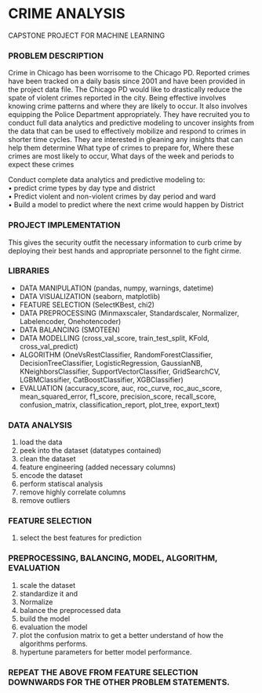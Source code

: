 # CRIME ANALYSIS
CAPSTONE PROJECT FOR MACHINE LEARNING 
### PROBLEM DESCRIPTION
Crime in Chicago has been worrisome to the Chicago PD. Reported crimes have been tracked
on a daily basis since 2001 and have been provided in the project data file. The Chicago PD
would like to drastically reduce the spate of violent crimes reported in the city. Being effective
involves knowing crime patterns and where they are likely to occur. It also involves equipping
the Police Department appropriately. They have recruited you to conduct full data analytics and
predictive modeling to uncover insights from the data that can be used to effectively mobilize
and respond to crimes in shorter time cycles. They are interested in gleaning any insights that
can help them determine What type of crimes to prepare for, Where these crimes are most
likely to occur, What days of the week and periods to expect these crimes

Conduct complete data analytics and predictive modeling to:<br>
• predict crime types by day type and district<br>
• Predict violent and non-violent crimes by day period and ward<br>
• Build a model to predict where the next crime would happen by District

### PROJECT IMPLEMENTATION
This gives the security outfit the necessary information to curb crime by deploying their best hands and appropriate personnel to the fight cirme.

### LIBRARIES
- DATA MANIPULATION (pandas, numpy, warnings, datetime)
- DATA VISUALIZATION (seaborn, matplotlib)
- FEATURE SELECTION (SelectKBest, chi2)
- DATA PREPROCESSING (Minmaxscaler, Standardscaler, Normalizer, Labelencoder, Onehotencoder)
- DATA BALANCING (SMOTEEN)
- DATA MODELLING (cross_val_score, train_test_split, KFold, cross_val_predict)
- ALGORITHM (OneVsRestClassifier, RandomForestClassifier, DecisionTreeClassifier, LogisticRegression, GaussianNB, KNeighborsClassifier, SupportVectorClassifier, GridSearchCV, LGBMClassifier, CatBoostClassifier, XGBClassifier)
- EVALUATION (accuracy_score, auc, roc_curve, roc_auc_score, mean_squared_error, f1_score, precision_score, recall_score, confusion_matrix,  classification_report, plot_tree, export_text)

### DATA ANALYSIS
1. load the data
2. peek into the dataset (datatypes contained)
3. clean the dataset
4. feature engineering (added necessary columns)
5. encode the dataset
6. perform statiscal analysis
7. remove highly correlate columns
8. remove outliers
### FEATURE SELECTION
1. select the best features for prediction
### PREPROCESSING, BALANCING, MODEL, ALGORITHM, EVALUATION
1. scale the dataset
2. standardize it and 
3. Normalize
4. balance the preprocessed data
5. build the model
6. evaluation the model
7. plot the confusion matrix to get a better understand of how the algorithms performs.
8. hypertune parameters for better model performance. 

### REPEAT THE ABOVE FROM FEATURE SELECTION DOWNWARDS FOR THE OTHER PROBLEM STATEMENTS.
